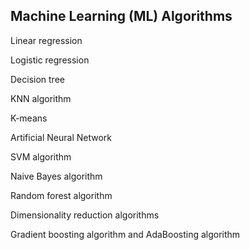 ## Machine Learning (ML) Algorithms

Linear regression

Logistic regression

Decision tree

KNN algorithm

K-means

Artificial Neural Network

SVM algorithm

Naive Bayes algorithm

Random forest algorithm

Dimensionality reduction algorithms

Gradient boosting algorithm and AdaBoosting algorithm
